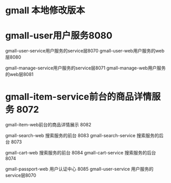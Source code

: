 # gmall 本地修改版本

# gmall-user用户服务8080

gmall-user-service用户服务的service层8070
gmall-user-web用户服务的web层8080

gmall-manage-service用户服务的service层8071
gmall-manage-web用户服务的web层8081

# gmall-item-service前台的商品详情服务 8072

gmall-item-web前台的商品详情展示 8082

gmall-search-web 搜索服务的前台 8083
gmall-search-service 搜索服务的后台 8073

gmall-cart-web 搜索服务的前台 8084
gmall-cart-service 搜索服务的后台 8074

gmall-passport-web 用户认证中心 8085
gmall-user-service 用户服务的service层8070
